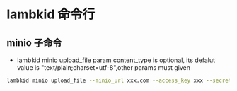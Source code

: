 # lambkid 命令行

## minio 子命令
* lambkid minio upload_file
param content_type is optional, its defalut value is "text/plain;charset=utf-8",other params must given
```bash
lambkid minio upload_file --minio_url xxx.com --access_key xxx --secret_key xxx --bucket_name bucket_nae --object_name object_name --file_path file_path --content_type content_type
```